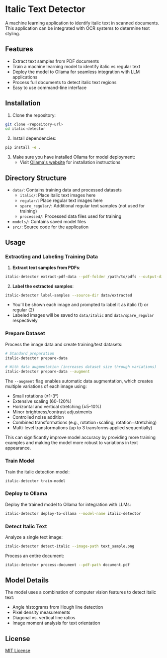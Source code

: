 # Italic Text Detector

A machine learning application to identify italic text in scanned documents. This application can be integrated with OCR systems to determine text styling.

## Features

- Extract text samples from PDF documents
- Train a machine learning model to identify italic vs regular text
- Deploy the model to Ollama for seamless integration with LLM applications
- Process full documents to detect italic text regions
- Easy to use command-line interface

## Installation

1. Clone the repository:
```bash
git clone <repository-url>
cd italic-detector
```

2. Install dependencies:
```bash
pip install -e .
```

3. Make sure you have installed Ollama for model deployment:
   - Visit [Ollama's website](https://ollama.ai) for installation instructions

## Directory Structure

- `data/`: Contains training data and processed datasets
  - `italic/`: Place italic text images here
  - `regular/`: Place regular text images here
  - `spare_regular/`: Additional regular text samples (not used for training)
  - `processed/`: Processed data files used for training
- `models/`: Contains saved model files
- `src/`: Source code for the application

## Usage

### Extracting and Labeling Training Data

1. **Extract text samples from PDFs**:
```bash
italic-detector extract-pdf-data --pdf-folder /path/to/pdfs --output-dir data/extracted
```

2. **Label the extracted samples**:
```bash
italic-detector label-samples --source-dir data/extracted
```
   - You'll be shown each image and prompted to label it as italic (1) or regular (2)
   - Labeled images will be saved to `data/italic` and `data/spare_regular` respectively

### Prepare Dataset

Process the image data and create training/test datasets:
```bash
# Standard preparation
italic-detector prepare-data

# With data augmentation (increases dataset size through variations)
italic-detector prepare-data --augment
```

The `--augment` flag enables automatic data augmentation, which creates multiple variations of each image using:
- Small rotations (±1-3°)
- Extensive scaling (60-120%)
- Horizontal and vertical stretching (±5-10%)
- Minor brightness/contrast adjustments
- Controlled noise addition
- Combined transformations (e.g., rotation+scaling, rotation+stretching)
- Multi-level transformations (up to 3 transforms applied sequentially)

This can significantly improve model accuracy by providing more training examples and making the model more robust to variations in text appearance.

### Train Model

Train the italic detection model:
```bash
italic-detector train-model
```

### Deploy to Ollama

Deploy the trained model to Ollama for integration with LLMs:
```bash
italic-detector deploy-to-ollama --model-name italic-detector
```

### Detect Italic Text

Analyze a single text image:
```bash
italic-detector detect-italic --image-path text_sample.png
```

Process an entire document:
```bash
italic-detector process-document --pdf-path document.pdf
```

## Model Details

The model uses a combination of computer vision features to detect italic text:
- Angle histograms from Hough line detection
- Pixel density measurements
- Diagonal vs. vertical line ratios
- Image moment analysis for text orientation

## License

[MIT License](LICENSE)